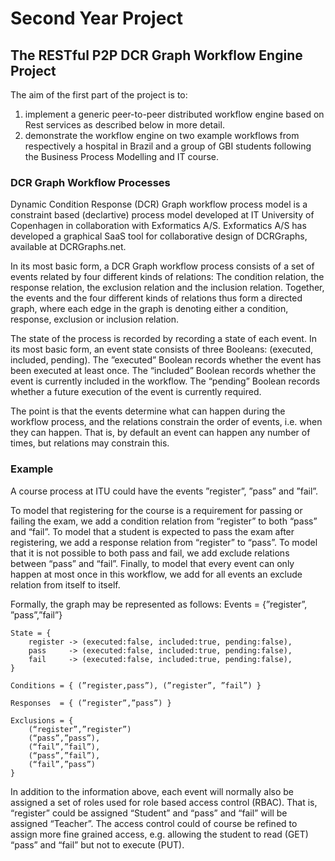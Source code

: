 Second Year Project
=====

The	RESTful	P2P DCR Graph	Workflow	Engine	Project
-----

The aim of the first part of the project is to:
 1) implement a generic peer-to-peer distributed workflow engine based on Rest
services as described below in more detail.
 2) demonstrate the workflow engine on two example workflows from respectively a hospital in Brazil and a group of GBI students following the Business Process Modelling and IT course.
  
### DCR Graph	Workflow	Processes
Dynamic Condition Response (DCR) Graph workflow process model is a constraint based (declartive) process model developed at IT University of Copenhagen in collaboration with Exformatics A/S. 
Exformatics A/S has developed a graphical SaaS tool for collaborative design of DCRGraphs, available at DCRGraphs.net.

In its most basic form, a DCR Graph workflow process consists of a set of events related by four different kinds of relations: The condition relation, the response relation, the exclusion relation and the inclusion relation. Together, the events and the four different kinds of relations thus form a directed graph, where each edge in the graph is denoting
either a condition, response, exclusion or inclusion relation.

The state of the process is recorded by recording a state of each event. In its most basic form, an event state consists of three Booleans: (executed, included, pending). The ”executed” Boolean records whether the event has been executed at least once. The “included” Boolean records whether the event is currently included in the workflow. The “pending” Boolean records whether a future execution of the event is currently required.

The point is that the events determine what can happen during the workflow process, and the relations constrain the order of events, i.e. when they can happen. That is, by default an event can happen any number of times, but relations may constrain this.

### Example
A course process at ITU could have the events ”register”, ”pass” and ”fail”.

To model that registering for the course is a requirement for passing or failing the exam, we add a condition relation from “register” to both “pass” and “fail”. To model that a student is expected to pass the exam after registering, we add a response relation from “register” to “pass”. 
To model that it is not possible to both pass and fail, we add exclude relations between “pass” and “fail”. Finally, to model that every event can only happen at most once in this workflow, we add for all events an exclude relation from itself to itself.

Formally, the graph may be represented as follows:
    Events = {”register”, ”pass”,”fail”}
    
    State = {
        register -> (executed:false, included:true, pending:false),
        pass     -> (executed:false, included:true, pending:false),
        fail     -> (executed:false, included:true, pending:false), 
    }
    
    Conditions = { (”register,pass”), (”register”, ”fail”) }
    
    Responses  = { (”register”,”pass”) }
    
    Exclusions = { 
        (“register”,”register”) 
        (“pass”,”pass”), 
        (“fail”,”fail”), 
        (“pass”,”fail”), 
        (“fail”,”pass”)
    }

In addition to the information above, each event will normally also be assigned a set of roles used for role based access control (RBAC). 
That is, “register” could be assigned “Student” and “pass” and “fail” will be assigned “Teacher”. 
The access control could of course be refined to assign more fine grained access, e.g. allowing the student to read
(GET) “pass” and “fail” but not to execute (PUT).
